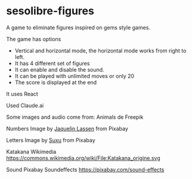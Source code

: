 # sesolibre-figures
A game to eliminate figures inspired on gems style games.

The game has options 
- Vertical and horizontal mode, the horizontal mode works from right to left.
- It has 4 different set of figures
- It can enable and disable the sound.
- It can be played with unlimited moves or only 20
- The score is displayed at the end

It uses React

Used Claude.ai

Some images and audio come from:
Animals de Freepik

Numbers Image by [Jaquelin Lassen](https://pixabay.com/users/jackielin1-19315469/?utm_source=link-attribution&utm_medium=referral&utm_campaign=image&utm_content=7675885) from Pixabay 

Letters Image by [Suxu](https://pixabay.com/users/suxu-269261/?utm_source=link-attribution&utm_medium=referral&utm_campaign=image&utm_content=1168050) from Pixabay 

Katakana Wikimedia https://commons.wikimedia.org/wiki/File:Katakana_origine.svg

Sound Pixabay Soundeffects https://pixabay.com/sound-effects

